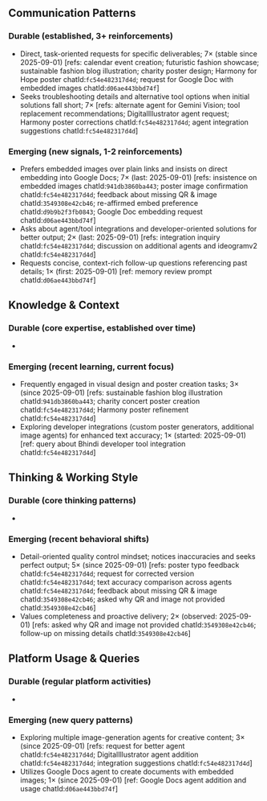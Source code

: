 ## Communication Patterns
### Durable (established, 3+ reinforcements)
- Direct, task-oriented requests for specific deliverables; 7× (stable since 2025-09-01) [refs: calendar event creation; futuristic fashion showcase; sustainable fashion blog illustration; charity poster design; Harmony for Hope poster chatId:`fc54e482317d4d`; request for Google Doc with embedded images chatId:`d06ae443bbd74f`]
- Seeks troubleshooting details and alternative tool options when initial solutions fall short; 7× [refs: alternate agent for Gemini Vision; tool replacement recommendations; DigitalIllustrator agent request; Harmony poster corrections chatId:`fc54e482317d4d`; agent integration suggestions chatId:`fc54e482317d4d`]

### Emerging (new signals, 1-2 reinforcements)
- Prefers embedded images over plain links and insists on direct embedding into Google Docs; 7× (last: 2025-09-01) [refs: insistence on embedded images chatId:`941db3860ba443`; poster image confirmation chatId:`fc54e482317d4d`; feedback about missing QR & image chatId:`3549308e42cb46`; re-affirmed embed preference chatId:`d9b9b2f3fb0843`; Google Doc embedding request chatId:`d06ae443bbd74f`]
- Asks about agent/tool integrations and developer-oriented solutions for better output; 2× (last: 2025-09-01) [refs: integration inquiry chatId:`fc54e482317d4d`; discussion on additional agents and ideogramv2 chatId:`fc54e482317d4d`]
- Requests concise, context-rich follow-up questions referencing past details; 1× (first: 2025-09-01) [ref: memory review prompt chatId:`d06ae443bbd74f`]

## Knowledge & Context
### Durable (core expertise, established over time)
-

### Emerging (recent learning, current focus)
- Frequently engaged in visual design and poster creation tasks; 3× (since 2025-09-01) [refs: sustainable fashion blog illustration chatId:`941db3860ba443`; charity concert poster creation chatId:`fc54e482317d4d`; Harmony poster refinement chatId:`fc54e482317d4d`]
- Exploring developer integrations (custom poster generators, additional image agents) for enhanced text accuracy; 1× (started: 2025-09-01) [ref: query about Bhindi developer tool integration chatId:`fc54e482317d4d`]

## Thinking & Working Style
### Durable (core thinking patterns)
-

### Emerging (recent behavioral shifts)
- Detail-oriented quality control mindset; notices inaccuracies and seeks perfect output; 5× (since 2025-09-01) [refs: poster typo feedback chatId:`fc54e482317d4d`; request for corrected version chatId:`fc54e482317d4d`; text accuracy comparison across agents chatId:`fc54e482317d4d`; feedback about missing QR & image chatId:`3549308e42cb46`; asked why QR and image not provided chatId:`3549308e42cb46`]
- Values completeness and proactive delivery; 2× (observed: 2025-09-01) [refs: asked why QR and image not provided chatId:`3549308e42cb46`; follow-up on missing details chatId:`3549308e42cb46`]

## Platform Usage & Queries
### Durable (regular platform activities)
-

### Emerging (new query patterns)
- Exploring multiple image-generation agents for creative content; 3× (since 2025-09-01) [refs: request for better agent chatId:`fc54e482317d4d`; DigitalIllustrator agent addition chatId:`fc54e482317d4d`; integration suggestions chatId:`fc54e482317d4d`]
- Utilizes Google Docs agent to create documents with embedded images; 1× (since 2025-09-01) [ref: Google Docs agent addition and usage chatId:`d06ae443bbd74f`]